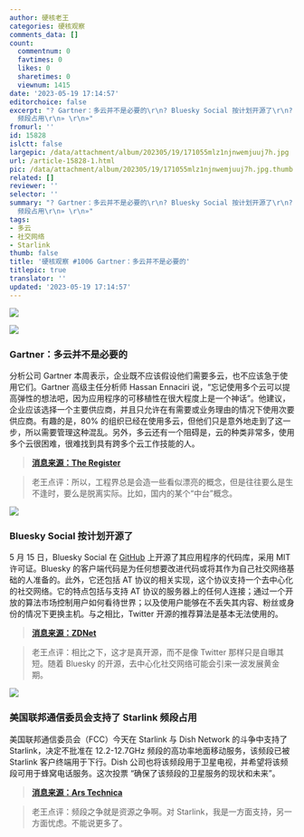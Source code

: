 ```yaml
---
author: 硬核老王
categories: 硬核观察
comments_data: []
count:
  commentnum: 0
  favtimes: 0
  likes: 0
  sharetimes: 0
  viewnum: 1415
date: '2023-05-19 17:14:57'
editorchoice: false
excerpt: "? Gartner：多云并不是必要的\r\n? Bluesky Social 按计划开源了\r\n? 美国联邦通信委员会支持了 Starlink
  频段占用\r\n» \r\n»"
fromurl: ''
id: 15828
islctt: false
largepic: /data/attachment/album/202305/19/171055mlz1njnwemjuuj7h.jpg
url: /article-15828-1.html
pic: /data/attachment/album/202305/19/171055mlz1njnwemjuuj7h.jpg.thumb.jpg
related: []
reviewer: ''
selector: ''
summary: "? Gartner：多云并不是必要的\r\n? Bluesky Social 按计划开源了\r\n? 美国联邦通信委员会支持了 Starlink
  频段占用\r\n» \r\n»"
tags:
- 多云
- 社交网络
- Starlink
thumb: false
title: '硬核观察 #1006 Gartner：多云并不是必要的'
titlepic: true
translator: ''
updated: '2023-05-19 17:14:57'
---
```


![](/data/attachment/album/202305/19/171055mlz1njnwemjuuj7h.jpg)


![](/data/attachment/album/202305/19/171359hoaofafh4oiopfwr.jpg)


### Gartner：多云并不是必要的


分析公司 Gartner 本周表示，企业既不应该假设他们需要多云，也不应该急于使用它们。Gartner 高级主任分析师 Hassan Ennaciri 说，“忘记使用多个云可以提高弹性的想法吧，因为应用程序的可移植性在很大程度上是一个神话”。他建议，企业应该选择一个主要供应商，并且只允许在有需要或业务理由的情况下使用次要供应商。有趣的是，80% 的组织已经在使用多云，但他们只是意外地走到了这一步，所以需要管理这种混乱。另外，多云还有一个阻碍是，云的种类非常多，使用多个云很困难，很难找到具有跨多个云工作技能的人。



> 
> **[消息来源：The Register](https://www.theregister.com/2023/05/18/muticloud_strategy_advice/)**
> 
> 
> 



> 
> 老王点评：所以，工程界总是会造一些看似漂亮的概念，但是往往要么是生不逢时，要么是脱离实际。比如，国内的某个“中台”概念。
> 
> 
> 


![](/data/attachment/album/202305/19/171414pyrj3660r3ububuz.jpg)


### Bluesky Social 按计划开源了


5 月 15 日，Bluesky Social 在 [GitHub](https://github.com/bluesky-social/social-app) 上开源了其应用程序的代码库，采用 MIT 许可证。Bluesky 的客户端代码是为任何想要改进代码或将其作为自己社交网络基础的人准备的。此外，它还包括 AT 协议的相关实现，这个协议支持一个去中心化的社交网络。它的特点包括与支持 AT 协议的服务器上的任何人连接；通过一个开放的算法市场控制用户如何看待世界；以及使用户能够在不丢失其内容、粉丝或身份的情况下更换主机。与之相比，Twitter 开源的推荐算法是基本无法使用的。



> 
> **[消息来源：ZDNet](https://www.zdnet.com/article/bluesky-social-just-took-a-big-open-source-step-forward/)**
> 
> 
> 



> 
> 老王点评：相比之下，这才是真开源，而不是像 Twitter 那样只是自曝其短。随着 Bluesky 的开源，去中心化社交网络可能会引来一波发展黄金期。
> 
> 
> 


![](/data/attachment/album/202305/19/171432ijp8lb64z4j4g6vz.jpg)


### 美国联邦通信委员会支持了 Starlink 频段占用


美国联邦通信委员会（FCC）今天在 Starlink 与 Dish Network 的斗争中支持了 Starlink，决定不批准在 12.2-12.7GHz 频段的高功率地面移动服务，该频段已被 Starlink 客户终端用于下行。Dish 公司也将该频段用于卫星电视，并希望将该频段可用于蜂窝电话服务。这次投票 “确保了该频段的卫星服务的现状和未来”。



> 
> **[消息来源：Ars Technica](https://arstechnica.com/tech-policy/2023/05/fcc-saves-starlink-from-5g-interference-backing-spacex-in-fight-against-dish/)**
> 
> 
> 



> 
> 老王点评：频段之争就是资源之争啊。对 Starlink，我是一方面支持，另一方面忧虑。不能说更多了。
> 
> 
>
